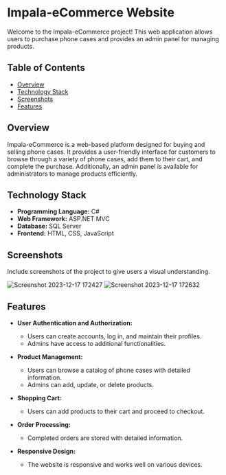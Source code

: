 # Impala-eCommerce Website

Welcome to the Impala-eCommerce project! This web application allows users to purchase phone cases and provides an admin panel for managing products.

## Table of Contents
- [Overview](#overview)
- [Technology Stack](#technology-stack)
- [Screenshots](#screenshots)
- [Features](#features)

## Overview
Impala-eCommerce is a web-based platform designed for buying and selling phone cases. It provides a user-friendly interface for customers to browse through a variety of phone cases, add them to their cart, and complete the purchase. Additionally, an admin panel is available for administrators to manage products efficiently.

## Technology Stack
- **Programming Language:** C#
- **Web Framework:** ASP.NET MVC
- **Database:** SQL Server
- **Frontend:** HTML, CSS, JavaScript

## Screenshots
Include screenshots of the project to give users a visual understanding.

![Screenshot 2023-12-17 172427](https://github.com/NiravMoradiya777/ImpalaCase-eCommerce/assets/135846177/4b7e0c22-34cd-4b86-9898-74ad556749a1)
![Screenshot 2023-12-17 172632](https://github.com/NiravMoradiya777/ImpalaCase-eCommerce/assets/135846177/1de0eb86-992e-4508-b65a-f8648de405c3)


## Features
- **User Authentication and Authorization:**
  - Users can create accounts, log in, and maintain their profiles.
  - Admins have access to additional functionalities.

- **Product Management:**
  - Users can browse a catalog of phone cases with detailed information.
  - Admins can add, update, or delete products.

- **Shopping Cart:**
  - Users can add products to their cart and proceed to checkout.

- **Order Processing:**
  - Completed orders are stored with detailed information.

- **Responsive Design:**
  - The website is responsive and works well on various devices.
